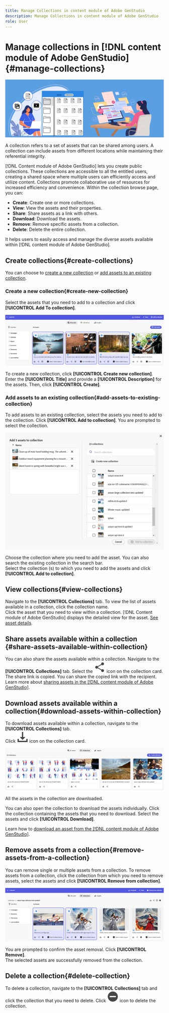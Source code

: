 ```yaml
---
title: Manage Collections in content module of Adobe GenStudio
description: Manage Collections in content module of Adobe GenStudio
role: User
---
```

# Manage collections in [!DNL content module of Adobe GenStudio] {#manage-collections}

<!-- ![Manage collections](assets/manage-collections.jpg) -->
![Manage collections](assets/manage-collection.png)

A collection refers to a set of assets that can be shared among users. A collection can include assets from different locations while maintaining their referential integrity.

[!DNL Content module of Adobe GenStudio] lets you create public collections. These collections are accessible to all the entitled users, creating a shared space where multiple users can efficiently access and utilize content. Collections promote collaborative use of resources for increased efficiency and convenience. Within the collection browse page, you can: 

* **Create**: Create one or more collections.
* **View**: View the assets and their properties.  
* **Share**: Share assets as a link with others. 
* **Download**: Download the assets.
* **Remove**: Remove specific assets from a collection. 
* **Delete**: Delete the entire collection. 

It helps users to easily access and manage the diverse assets available within [!DNL content module of Adobe GenStudio]. 

## Create collections{#create-collections}

You can choose to [create a new collection](#create-new-collection) or [add assets to an existing collection](#add-assets-to-existing-collection).

### Create a new collection{#create-new-collection}

Select the assets that you need to add to a collection and click **[!UICONTROL Add To collection]**.

 ![Create collection](assets/add-assets-collection.jpg)

To create a new collection, click **[!UICONTROL Create new collection]**. Enter the **[!UICONTROL Title]** and provide a **[!UICONTROL Description]** for the assets. Then, click **[!UICONTROL Create]**.

### Add assets to an existing collection{#add-assets-to-existing-collection}

To add assets to an existing collection, select the assets you need to add to the collection. Click **[!UICONTROL Add to collection]**. You are prompted to select the collection. 

 ![Create a new collection](assets/create-add-collection.jpg)

Choose the collection where you need to add the asset. You can also search the existing collection in the search bar. <br>Select the collection (s) to which you need to add the assets and click **[!UICONTROL Add to collection]**.

## View collections{#view-collections}

Navigate to the **[!UICONTROL Collections]** tab. To view the list of assets available in a collection, click the collection name. <br> Click the asset that you need to view within a collection. [!DNL Content module of Adobe GenStudio] displays the detailed view for the asset. [See asset details](#asset-properties#properties-ui).

<!--
![Asset details](assets/view-collection.jpg)

* **A**: Details and metadata of the asset 
* **B**: Zoom In or Zoom Out the asset 
* **C**: Reset Zoom view 
* **D**: View the previous or next asset 
* **E**: Download the asset 
* **F**: Open the asset in Adobe Express 
* **G**: Hide the metadata of the asset 
* **H**: Share the asset as a link 
-->

## Share assets available within a collection {#share-assets-available-within-collection}

You can also share the assets available within a collection. Navigate to the **[!UICONTROL Collections]** tab. Select the ![share icon](assets/share.svg) icon on the collection card. The share link is copied. You can share the copied link with the recipient. Learn more about [sharing assets in the [!DNL content module of Adobe GenStudio]](#share-assets-as-a-link.md).

## Download assets available within a collection{#download-assets-within-collection}

To download assets available within a collection, navigate to the **[!UICONTROL Collections]** tab.  
Click ![download icon](assets/download-icon.svg) icon on the collection card. 

![Collection tab](assets/download-collection.jpg)

All the assets in the collection are downloaded.

You can also open the collection to download the assets individually. Click the collection containing the assets that you need to download. Select the assets and click **[!UICONTROL Download]**. 

Learn how to [download an asset from the [!DNL content module of Adobe GenStudio]](download-assets.md). 

## Remove assets from a collection{#remove-assets-from-a-collection}

You can remove single or multiple assets from a collection. To remove assets from a collection, click the collection from which you need to remove assets, select the assets and click **[!UICONTROL Remove from collection]**. 

 ![Remove collection](assets/remove-collection-new.jpg)

You are prompted to confirm the asset removal. Click **[!UICONTROL Remove]**.  
The selected assets are successfully removed from the collection. 

## Delete a collection{#delete-collection}

To delete a collection, navigate to the **[!UICONTROL Collections]** tab and click the collection that you need to delete. Click ![remove icon](assets/remove-icon.svg) icon to delete the collection.
